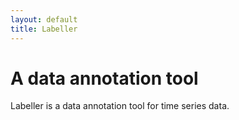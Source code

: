 ```yaml
---
layout: default
title: Labeller
---
```


# A data annotation tool

Labeller is a data annotation tool for time series data.


